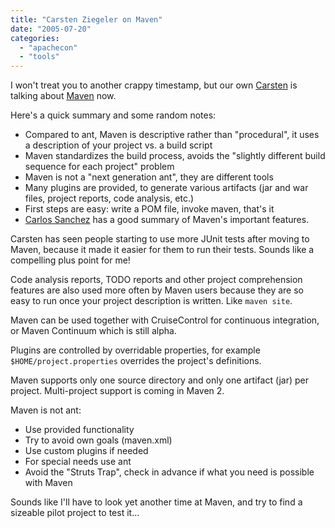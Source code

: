 ```yaml
---
title: "Carsten Ziegeler on Maven"
date: "2005-07-20"
categories: 
  - "apachecon"
  - "tools"
---
```


I won't treat you to another crappy timestamp, but our own [Carsten](http://www.osoco.org/weblogs/rael/) is talking about [Maven](http://maven.apache.org/) now.

Here's a quick summary and some random notes:

- Compared to ant, Maven is descriptive rather than "procedural", it uses a description of your project vs. a build script
- Maven standardizes the build process, avoids the "slightly different build sequence for each project" problem
- Maven is not a "next generation ant", they are different tools
- Many plugins are provided, to generate various artifacts (jar and war files, project reports, code analysis, etc.)
- First steps are easy: write a POM file, invoke maven, that's it
- [Carlos Sanchez](http://jroller.com/page/carlossg/20050218) has a good summary of Maven's important features.

Carsten has seen people starting to use more JUnit tests after moving to Maven, because it made it easier for them to run their tests. Sounds like a compelling plus point for me!

Code analysis reports, TODO reports and other project comprehension features are also used more often by Maven users because they are so easy to run once your project description is written. Like `maven site`.

Maven can be used together with CruiseControl for continuous integration, or Maven Continuum which is still alpha.

Plugins are controlled by overridable properties, for example `$HOME/project.properties` overrides the project's definitions.

Maven supports only one source directory and only one artifact (jar) per project. Multi-project support is coming in Maven 2.

Maven is not ant:

- Use provided functionality
- Try to avoid own goals (maven.xml)
- Use custom plugins if needed
- For special needs use ant
- Avoid the "Struts Trap", check in advance if what you need is possible with Maven

Sounds like I'll have to look yet another time at Maven, and try to find a sizeable pilot project to test it...
